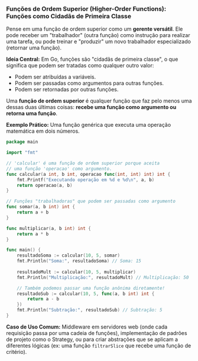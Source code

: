 ### **Funções de Ordem Superior (Higher-Order Functions): Funções como Cidadãs de Primeira Classe**

Pense em uma função de ordem superior como um **gerente versátil**. Ele pode receber um "trabalhador" (outra função) como instrução para realizar uma tarefa, ou pode treinar e "produzir" um novo trabalhador especializado (retornar uma função).

**Ideia Central:**
Em Go, funções são "cidadãs de primeira classe", o que significa que podem ser tratadas como qualquer outro valor:
*   Podem ser atribuídas a variáveis.
*   Podem ser passadas como argumentos para outras funções.
*   Podem ser retornadas por outras funções.

Uma **função de ordem superior** é qualquer função que faz pelo menos uma dessas duas últimas coisas: **recebe uma função como argumento ou retorna uma função**.

**Exemplo Prático:**
Uma função genérica que executa uma operação matemática em dois números.
```go
package main

import "fmt"

// 'calcular' é uma função de ordem superior porque aceita
// uma função 'operacao' como argumento.
func calcular(a int, b int, operacao func(int, int) int) int {
    fmt.Printf("Executando operação em %d e %d\n", a, b)
    return operacao(a, b)
}

// Funções "trabalhadoras" que podem ser passadas como argumento
func somar(a, b int) int {
    return a + b
}

func multiplicar(a, b int) int {
    return a * b
}

func main() {
    resultadoSoma := calcular(10, 5, somar)
    fmt.Println("Soma:", resultadoSoma) // Soma: 15
    
    resultadoMult := calcular(10, 5, multiplicar)
    fmt.Println("Multiplicação:", resultadoMult) // Multiplicação: 50

    // Também podemos passar uma função anônima diretamente!
    resultadoSub := calcular(10, 5, func(a, b int) int {
        return a - b
    })
    fmt.Println("Subtração:", resultadoSub) // Subtração: 5
}
```

**Caso de Uso Comum:**
Middleware em servidores web (onde cada requisição passa por uma cadeia de funções), implementação de padrões de projeto como o Strategy, ou para criar abstrações que se aplicam a diferentes lógicas (ex: uma função `filtrarSlice` que recebe uma função de critério).